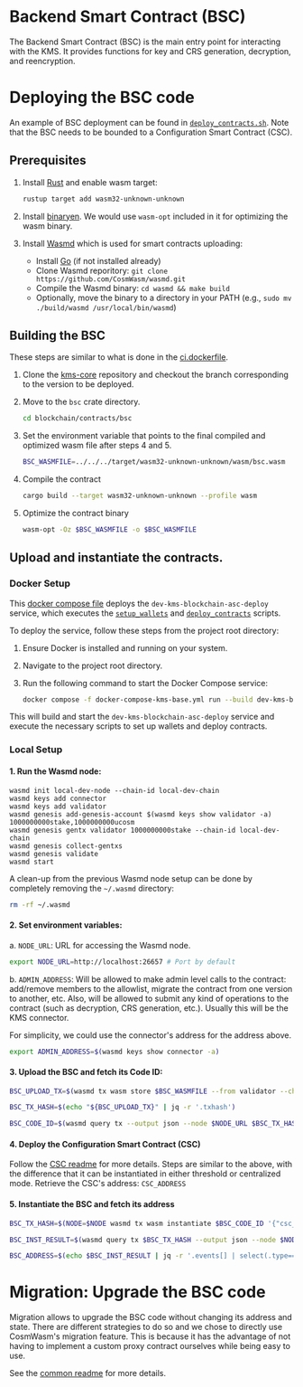 # Backend Smart Contract (BSC)

The Backend Smart Contract (BSC) is the main entry point for interacting with the KMS. It provides functions for key and CRS generation, decryption, and reencryption.

# Deploying the BSC code

An example of BSC deployment can be found in [`deploy_contracts.sh`](../../scripts/deploy_contracts.sh). Note that the BSC needs to be bounded to a Configuration Smart Contract (CSC).

## Prerequisites

1. Install [Rust](https://www.rust-lang.org/tools/install) and enable wasm target:
   ```bash
   rustup target add wasm32-unknown-unknown
   ```

2. Install [binaryen](https://github.com/WebAssembly/binaryen). We would use
   `wasm-opt` included in it for optimizing the wasm binary.

3. Install [Wasmd](https://github.com/CosmWasm/wasmd) which is used for smart contracts uploading:
   - Install [Go](https://go.dev/dl/) (if not installed already)
   - Clone Wasmd reporitory: ```git clone https://github.com/CosmWasm/wasmd.git```
   - Compile the Wasmd binary: ```cd wasmd && make build```
   - Optionally, move the binary to a directory in your PATH (e.g., ```sudo mv ./build/wasmd /usr/local/bin/wasmd```)

## Building the BSC

These steps are similar to what is done in the [ci.dockerfile](../operations/docker/ci.dockerfile).

1. Clone the [kms-core](https://github.com/zama-ai/kms-core) repository and checkout the branch corresponding to the version to be deployed.

2. Move to the `bsc` crate directory.

   ```bash
   cd blockchain/contracts/bsc
   ```

3. Set the environment variable that points to the final compiled and optimized wasm file after steps 4 and 5.

   ```bash
   BSC_WASMFILE=../../../target/wasm32-unknown-unknown/wasm/bsc.wasm
   ```

4. Compile the contract

   ```bash
   cargo build --target wasm32-unknown-unknown --profile wasm
   ```

5. Optimize the contract binary

   ```bash
   wasm-opt -Oz $BSC_WASMFILE -o $BSC_WASMFILE
   ```

## Upload and instantiate the contracts.

### Docker Setup
This [docker compose file](../../../docker-compose-kms-base.yml) deploys the `dev-kms-blockchain-asc-deploy` service, which executes the [`setup_wallets`](../../scripts/setup_wallets.sh) and [`deploy_contracts`](../../scripts/deploy_contracts.sh) scripts.

To deploy the service, follow these steps from the project root directory:

1. Ensure Docker is installed and running on your system.
2. Navigate to the project root directory.
3. Run the following command to start the Docker Compose service:

    ```bash
    docker compose -f docker-compose-kms-base.yml run --build dev-kms-blockchain-asc-deploy
    ```

This will build and start the `dev-kms-blockchain-asc-deploy` service and execute the necessary scripts to set up wallets and deploy contracts.

### Local Setup

#### 1. Run the Wasmd node:

```
wasmd init local-dev-node --chain-id local-dev-chain
wasmd keys add connector
wasmd keys add validator
wasmd genesis add-genesis-account $(wasmd keys show validator -a) 1000000000stake,1000000000ucosm
wasmd genesis gentx validator 1000000000stake --chain-id local-dev-chain
wasmd genesis collect-gentxs
wasmd genesis validate
wasmd start
```

A clean-up from the previous Wasmd node setup can be done by completely removing the `~/.wasmd` directory:
```bash
rm -rf ~/.wasmd
```

#### 2. Set environment variables:

a. `NODE_URL`: URL for accessing the Wasmd node.

```bash
export NODE_URL=http://localhost:26657 # Port by default
```

b. `ADMIN_ADDRESS`: Will be allowed to make admin level calls to the contract:
add/remove members to the allowlist, migrate the contract from one version to
another, etc. Also, will be allowed to submit any kind of operations to the contract (such as
decryption, CRS generation, etc.). Usually this will be the KMS connector.

For simplicity, we could use the connector's address for the address above.

```bash
export ADMIN_ADDRESS=$(wasmd keys show connector -a)
```

#### 3. Upload the BSC and fetch its Code ID:

   ```bash
   BSC_UPLOAD_TX=$(wasmd tx wasm store $BSC_WASMFILE --from validator --chain-id local-dev-chain --node $NODE_URL --gas-prices 0.25ucosm --gas auto --gas-adjustment 1.3 -y --output json)
   ```

   ```bash
   BSC_TX_HASH=$(echo "${BSC_UPLOAD_TX}" | jq -r '.txhash')
   ```

   ```bash
   BSC_CODE_ID=$(wasmd query tx --output json --node $NODE_URL $BSC_TX_HASH | jq -r '.events[] | select(.type=="store_code") | .attributes[] | select(.key=="code_id") | .value')
   ```

#### 4. Deploy the Configuration Smart Contract (CSC)

Follow the [CSC readme](../csc/README.md) for more details. Steps are similar to the above, with the difference that it can be instantiated in either threshold or centralized mode. Retrieve the CSC's address: `CSC_ADDRESS`

#### 5. Instantiate the BSC and fetch its address
   ```bash
   BSC_TX_HASH=$(NODE=$NODE wasmd tx wasm instantiate $BSC_CODE_ID '{"csc_address": "'$CSC_ADDRESS'", "allowlists":{"generate": ["'$ADMIN_ADDRESS'"], "response": ["'$ADMIN_ADDRESS'"], "admin": ["'$ADMIN_ADDRESS'"]} }' --label "bsc" --from validator --output json --chain-id local-dev-chain -y --admin $ADMIN_ADDRESS --gas-prices 0.25ucosm --gas auto --gas-adjustment 1.3  | jq -r '.txhash')
   ```

   ```bash
   BSC_INST_RESULT=$(wasmd query tx $BSC_TX_HASH --output json --node $NODE_URL)
   ```

   ```bash
   BSC_ADDRESS=$(echo $BSC_INST_RESULT | jq -r '.events[] | select(.type=="instantiate") | .attributes[] | select(.key=="_contract_address") | .value')
   ```

# Migration: Upgrade the BSC code

Migration allows to upgrade the BSC code without changing its address and state. There are different strategies to do so and we chose to directly use CosmWasm's migration feature. This is because it has the advantage of not having to implement a custom proxy contract ourselves while being easy to use.

See the [common readme](../common/README.md) for more details.
